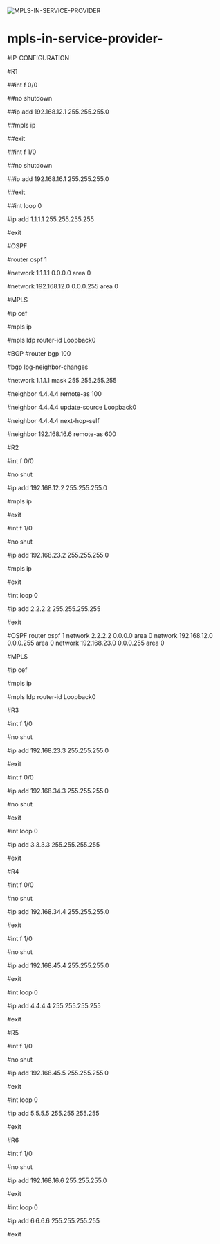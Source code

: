 ![MPLS-IN-SERVICE-PROVIDER](https://private-user-images.githubusercontent.com/116490987/399293436-c6876516-8c42-4362-9066-cc2ace7ab3e2.jpg?jwt=eyJhbGciOiJIUzI1NiIsInR5cCI6IkpXVCJ9.eyJpc3MiOiJnaXRodWIuY29tIiwiYXVkIjoicmF3LmdpdGh1YnVzZXJjb250ZW50LmNvbSIsImtleSI6ImtleTUiLCJleHAiOjE3MzU1NjMyMTcsIm5iZiI6MTczNTU2MjkxNywicGF0aCI6Ii8xMTY0OTA5ODcvMzk5MjkzNDM2LWM2ODc2NTE2LThjNDItNDM2Mi05MDY2LWNjMmFjZTdhYjNlMi5qcGc_WC1BbXotQWxnb3JpdGhtPUFXUzQtSE1BQy1TSEEyNTYmWC1BbXotQ3JlZGVudGlhbD1BS0lBVkNPRFlMU0E1M1BRSzRaQSUyRjIwMjQxMjMwJTJGdXMtZWFzdC0xJTJGczMlMkZhd3M0X3JlcXVlc3QmWC1BbXotRGF0ZT0yMDI0MTIzMFQxMjQ4MzdaJlgtQW16LUV4cGlyZXM9MzAwJlgtQW16LVNpZ25hdHVyZT1lZmIxMTRhNDhlNzVjN2M2MzU1ZTAwMGEzMTA4OWE5NWNiZmUwNjY3NGQ3ODQzNTk5YTZlNjhhZjcwYWU2NTdkJlgtQW16LVNpZ25lZEhlYWRlcnM9aG9zdCJ9.PbLtgdH-v20IO3SS0HbRValfE826jZZ7x0JhQuRvSvA)

# mpls-in-service-provider-
#IP-CONFIGURATION

#R1

##int f 0/0

##no shutdown

##ip add 192.168.12.1 255.255.255.0

##mpls ip

##exit

##int f 1/0

##no shutdown

##ip add 192.168.16.1 255.255.255.0

##exit

##int loop 0 

#ip add 1.1.1.1 255.255.255.255

#exit




#OSPF

#router ospf 1

 #network 1.1.1.1 0.0.0.0 area 0
 
 #network 192.168.12.0 0.0.0.255 area 0


#MPLS

#ip cef    

#mpls ip

#mpls ldp router-id Loopback0


#BGP
#router bgp 100
 
 #bgp log-neighbor-changes
 
 #network 1.1.1.1 mask 255.255.255.255
 
 #neighbor 4.4.4.4 remote-as 100
 
 #neighbor 4.4.4.4 update-source Loopback0
 
 #neighbor 4.4.4.4 next-hop-self
 
 #neighbor 192.168.16.6 remote-as 600



#R2

#int f 0/0

#no shut

#ip add 192.168.12.2 255.255.255.0

#mpls ip 

#exit

#int f 1/0

#no shut

#ip add 192.168.23.2 255.255.255.0

#mpls ip

#exit

#int loop 0 

#ip add 2.2.2.2 255.255.255.255

#exit


#OSPF
router ospf 1
 network 2.2.2.2 0.0.0.0 area 0
 network 192.168.12.0 0.0.0.255 area 0
 network 192.168.23.0 0.0.0.255 area 0




#MPLS

#ip cef

#mpls ip

#mpls ldp router-id Loopback0



#R3

#int f 1/0

#no shut

#ip add 192.168.23.3 255.255.255.0

#exit

#int f 0/0

#ip add 192.168.34.3 255.255.255.0

#no shut

#exit

#int loop 0

#ip add 3.3.3.3 255.255.255.255

#exit



#R4

#int f 0/0

#no shut

#ip add 192.168.34.4 255.255.255.0

#exit

#int f 1/0

#no shut

#ip add 192.168.45.4 255.255.255.0

#exit

#int loop 0 

#ip add 4.4.4.4 255.255.255.255

#exit



#R5

#int f 1/0

#no shut

#ip add 192.168.45.5 255.255.255.0

#exit

#int loop 0

#ip add 5.5.5.5 255.255.255.255

#exit



#R6

#int f 1/0

#no shut

#ip add 192.168.16.6 255.255.255.0

#exit

#int loop 0

#ip add 6.6.6.6 255.255.255.255

#exit



